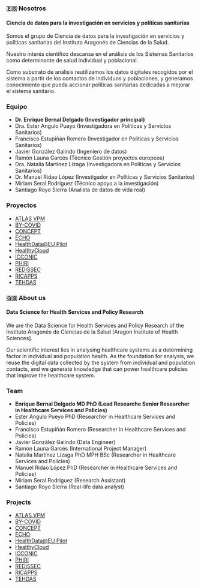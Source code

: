 
### :es: Nosotros
#### Ciencia de datos para la investigación en servicios y políticas sanitarias
Somos el grupo de Ciencia de datos para la investigación en servicios y políticas sanitarias del Instituto Aragonés de Ciencias de la Salud.

Nuestro interés científico descansa en el análisis de los Sistemas Sanitarios como determinante de salud individual y poblacional.

Como substrato de análisis reutilizamos los datos digitales recogidos por el sistema a partir de los contactos de individuos y poblaciones, y generamos conocimiento que pueda accionar políticas sanitarias dedicadas a mejorar el sistema sanitario.

### Equipo
- **Dr. Enrique Bernal Delgado (Investigador principal)**
- Dra. Ester Angulo Pueyo (Investigadora en Políticas y Servicios Sanitarios)
- Francisco Estupiñán Romero (Investigador en Políticas y Servicios Sanitarios)
- Javier González Galindo (Ingeniero de datos)
- Ramón Launa Garcés (Técnico Gestión proyectos europeos)
- Dra. Natalia Martínez Lizaga (Investigadora en Políticas y Servicios Sanitarios)
- Dr. Manuel Ridao López (Investigador en Políticas y Servicios Sanitarios)
- Miriam Seral Rodríguez (Técnico apoyo a la investigación)
- Santiago Royo Sierra (Analista de datos de vida real)

### Proyectos
- [ATLAS VPM](https://cienciadedatosysalud.org/atlas-vpm/)
- [BY-COVID](https://cienciadedatosysalud.org/proyectos-de-investigacion/by-covid/)
- [CONCEPT](https://cienciadedatosysalud.org/proyectos-de-investigacion/concept/)
- [ECHO](https://cienciadedatosysalud.org/echo/)
- [HealthData@EU Pilot](https://cienciadedatosysalud.org/proyectos-de-investigacion/ehds/)
- [HealthyCloud](https://cienciadedatosysalud.org/proyectos-de-investigacion/healthycloud/)
- [ICCONIC](https://cienciadedatosysalud.org/proyectos-de-investigacion/icconic/)
- [PHIRI](https://cienciadedatosysalud.org/proyectos-de-investigacion/phiri/)
- [REDISSEC](https://cienciadedatosysalud.org/proyectos-de-investigacion/redissec/)
- [RICAPPS](https://cienciadedatosysalud.org/proyectos-de-investigacion/ricapps/)
- [TEHDAS](https://cienciadedatosysalud.org/proyectos-de-investigacion/tehdas/)

### :uk: About us
#### Data Science for Health Services and Policy Research
We are the Data Science for Health Services and Policy Research of the Instituto Aragonés de Ciencias de la Salud [Aragon Institute of Health Sciences].

Our scientific interest lies in analysing healthcare systems as a determining factor in individual and population health. As the foundation for analysis, we reuse the digital data collected by the system from individual and population contacts, and we generate knowledge that can power healthcare policies that improve the healthcare system.

### Team
- **Enrique Bernal Delgado MD PhD (Lead Researche Senior Researcher in Healthcare Services and Policies)**
- Ester Angulo Pueyo PhD (Researcher in Healthcare Services and Policies)
- Francisco Estupiñán Romero (Researcher in Healthcare Services and Policies)
- Javier González Galindo (Data Engineer)
- Ramón Launa Garcés (International Project Manager)
- Natalia Martínez Lizaga PhD MPH BSc (Researcher in Healthcare Services and Policies)
- Manuel Ridao López PhD (Researcher in Healthcare Services and Policies)
- Miriam Seral Rodríguez (Research Assistant)
- Santiago Royo Sierra (Real-life data analyst)

### Projects
- [ATLAS VPM](https://cienciadedatosysalud.org/en/atlas-vpm/)
- [BY-COVID](https://cienciadedatosysalud.org/en/proyectos-de-investigacion/by-covid/)
- [CONCEPT](https://cienciadedatosysalud.org/en/proyectos-de-investigacion/concept/)
- [ECHO](https://cienciadedatosysalud.org/en/echo/)
- [HealthData@EU Pilot](https://cienciadedatosysalud.org/en/proyectos-de-investigacion/ehds/)
- [HealthyCloud](https://cienciadedatosysalud.org/en/proyectos-de-investigacion/healthycloud/)
- [ICCONIC](https://cienciadedatosysalud.org/en/proyectos-de-investigacion/icconic/)
- [PHIRI](https://cienciadedatosysalud.org/en/proyectos-de-investigacion/phiri/)
- [REDISSEC](https://cienciadedatosysalud.org/en/proyectos-de-investigacion/redissec/)
- [RICAPPS](https://cienciadedatosysalud.org/en/proyectos-de-investigacion/ricapps/)
- [TEHDAS](https://cienciadedatosysalud.org/en/proyectos-de-investigacion/tehdas/)

